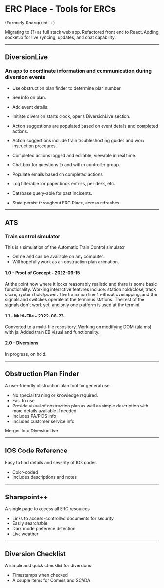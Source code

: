 # ERC Place - Tools for ERCs
(Formerly Sharepoint++)

Migrating to (?) as full stack web app.
Refactored front end to React.
Adding socket.io for live syncing, updates, and chat capability.

---

## DiversionLive
### An app to coordinate information and communication during diversion events

- Use obstruction plan finder to determine plan number.
- See info on plan.
- Add event details.
- Initiate diversion starts clock, opens DiversionLive section.

- Action suggestions are populated based on event details and completed actions.
- Action suggestions include train troubleshooting guides and work instruction procdures.
- Completed actions logged and editable, viewable in real time.
- Chat box for questions to and within controller group.
- Populate emails based on completed actions.
- Log filterable for paper book entries, per desk, etc.
- Database query-able for past incidents.
- State persist throughout ERC.Place, across refreshes.

---

## ATS

### Train control simulator

This is a simulation of the Automatic Train Control simulator
 - Online and can be available on any computer.
 - Will hopefully work as an obstruction plan animation.

#### 1.0 - Proof of Concept - 2022-06-15

At the point now where it looks reasonably realistic and there is some basic functionality.
Working interactive features include: station hold/close, track close, system hold/power.
The trains run line 1 without overlapping, and the signals and switches operate at the terminus stations.
The rest of the signals don't work yet, and only one platform is used at the termini.

#### 1.1 - Multi-File - 2022-06-23

Converted to a multi-file repository. Working on modifying DOM (alarms) with js.
Added train EB visual and functionality.

#### 2.0 - Diversions

In progress, on hold.

---

## Obstruction Plan Finder

A user-friendly obstruction plan tool for general use.

- No special training or knowledge required.
- Fast to use
- Provide visual of obstruction plan as well as simple description with more details available if needed
- Includes PA/PIDS info
- Includes customer service info

Merged into DiversionLive

---

## IOS Code Reference

Easy to find details and severity of IOS codes

- Color-coded
- Includes descriptions and notes

---

## Sharepoint++

A single page to access all ERC resources

- Links to access-controlled documents for security
- Easily searchable
- Dark mode preferece detection
- Live weather

---

## Diversion Checklist

A simple and quick checklist for diversions

- Timestamps when checked
- A couple items for Comms and SCADA
